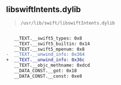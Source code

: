 ## libswiftIntents.dylib

> `/usr/lib/swift/libswiftIntents.dylib`

```diff

   __TEXT.__swift5_types: 0x8
   __TEXT.__swift5_builtin: 0x14
   __TEXT.__swift5_mpenum: 0x8
-  __TEXT.__unwind_info: 0x364
+  __TEXT.__unwind_info: 0x36c
   __TEXT.__objc_methname: 0xdcd
   __DATA_CONST.__got: 0x18
   __DATA_CONST.__const: 0xe8

```
